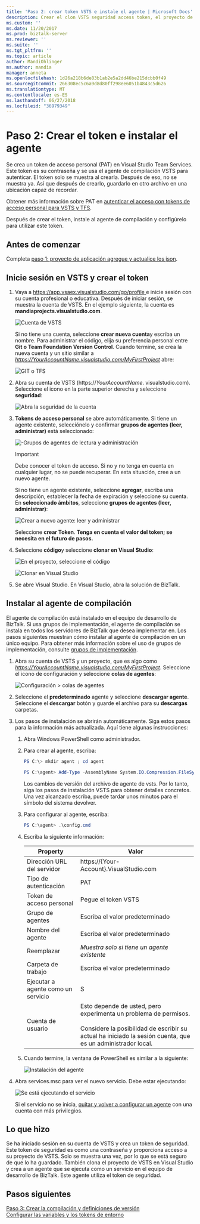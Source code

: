 ```yaml
---
title: 'Paso 2: crear token VSTS e instale el agente | Microsoft Docs'
description: Crear el clon VSTS seguridad access token, el proyecto de VSTS en Visual Studio e instalar el agente de compilación para automatizar la implementación de los proyectos de BizTalk Server
ms.custom: ''
ms.date: 11/20/2017
ms.prod: biztalk-server
ms.reviewer: ''
ms.suite: ''
ms.tgt_pltfrm: ''
ms.topic: article
author: MandiOhlinger
ms.author: mandia
manager: anneta
ms.openlocfilehash: 1d26a218b6de83b1ab2e5a2dd46be215dcbb0f49
ms.sourcegitcommit: 266308ec5c6a9d8d80ff298ee6051b4843c5d626
ms.translationtype: MT
ms.contentlocale: es-ES
ms.lasthandoff: 06/27/2018
ms.locfileid: "36979349"
---
```

# <a name="step-2-create-the-token--install-the-agent"></a>Paso 2: Crear el token e instalar el agente

Se crea un token de acceso personal (PAT) en Visual Studio Team Services. Este token es su contraseña y se usa el agente de compilación VSTS para autenticar. El token solo se muestra al crearla. Después de eso, no se muestra ya. Así que después de crearlo, guardarlo en otro archivo en una ubicación capaz de recordar. 

Obtener más información sobre PAT en [autenticar el acceso con tokens de acceso personal para VSTS y TFS](https://docs.microsoft.com/vsts/accounts/use-personal-access-tokens-to-authenticate). 

Después de crear el token, instale al agente de compilación y configúrelo para utilizar este token. 

## <a name="before-you-begin"></a>Antes de comenzar
Completa [paso 1: proyecto de aplicación agregue y actualice los json](feature-pack-add-application-project.md).

## <a name="sign-into-vsts-and-create-the-token"></a>Inicie sesión en VSTS y crear el token
1. Vaya a [ https://app.vsaex.visualstudio.com/go/profile ](https://app.vsaex.visualstudio.com/go/profile)e inicie sesión con su cuenta profesional o educativa. Después de iniciar sesión, se muestra la cuenta de VSTS. En el ejemplo siguiente, la cuenta es **mandiaprojects.visualstudio.com**.  

    ![Cuenta de VSTS](../core/media/team-services-accounts.png)

    Si no tiene una cuenta, seleccione **crear nueva cuenta**y escriba un nombre. Para administrar el código, elija su preferencia personal entre **Git o Team Foundation Version Control**. Cuando termine, se crea la nueva cuenta y un sitio similar a *https://YourAccountName.visualstudio.com/MyFirstProject* abre:  

    ![GIT o TFS](../core/media/git-or-team-foundation.png)

2. Abra su cuenta de VSTS (https://<em>YourAccountName</em>. visualstudio.com). Seleccione el icono en la parte superior derecha y seleccione **seguridad**: 

    ![Abra la seguridad de la cuenta](../core/media/vsts-account-security.png)

3. **Tokens de acceso personal** se abre automáticamente. Si tiene un agente existente, selecciónelo y confirmar **grupos de agentes (leer, administrar)** está seleccionado:

    ![-Grupos de agentes de lectura y administración](../core/media/agent-pools-read-manage.png)

    > [!IMPORTANT]
    > Debe conocer el token de acceso. Si no y no tenga en cuenta en cualquier lugar, no se puede recuperar. En esta situación, cree a un nuevo agente. 

    Si no tiene un agente existente, seleccione **agregar**, escriba una descripción, establecer la fecha de expiración y seleccione su cuenta. En **seleccionado ámbitos**, seleccione **grupos de agentes (leer, administrar)**: 

    ![Crear a nuevo agente: leer y administrar](../core/media/vsts-new-build-agent.png)

    Seleccione **crear Token**. **Tenga en cuenta el valor del token; se necesita en el futuro de pasos.**

4. Seleccione **código**y seleccione **clonar en Visual Studio**:  

    ![En el proyecto, seleccione el código](../core/media/vsts-project-code.png)  

    ![Clonar en Visual Studio](../core/media/vsts-clone-in-visual-studio.png)

5. Se abre Visual Studio. En Visual Studio, abra la solución de BizTalk. 

## <a name="install-the-build-agent"></a>Instalar al agente de compilación

El agente de compilación está instalado en el equipo de desarrollo de BizTalk. Si usa grupos de implementación, el agente de compilación se instala en todos los servidores de BizTalk que desea implementar en. Los pasos siguientes muestran cómo instalar al agente de compilación en un único equipo. Para obtener más información sobre el uso de grupos de implementación, consulte [grupos de implementación](https://docs.microsoft.com/vsts/build-release/concepts/definitions/release/deployment-groups/index).

1. Abra su cuenta de VSTS y un proyecto, que es algo como *https://YourAccountName.visualstudio.com/MyFirstProject*. Seleccione el icono de configuración y seleccione **colas de agentes**:  

    ![Configuración > colas de agentes](../core/media/vsts-settings-agent-queues.png)

2. Seleccione el **predeterminado** agente y seleccione **descargar agente**. Seleccione el **descargar** botón y guarde el archivo para su **descargas** carpetas.

3. Los pasos de instalación se abrirán automáticamente. Siga estos pasos para la información más actualizada. Aquí tiene algunas instrucciones: 

   1. Abra Windows PowerShell como administrador.

   2. Para crear al agente, escriba: 

       ```powershell
       PS C:\> mkdir agent ; cd agent  

       PS C:\agent> Add-Type -AssemblyName System.IO.Compression.FileSystem ; [System.IO.Compression.ZipFile]::ExtractToDirectory("$HOME\Downloads\vsts-agent-win7-x64-2.124.0.zip", "$PWD")
       ```

       Los cambios de versión del archivo de agente de vsts. Por lo tanto, siga los pasos de instalación VSTS para obtener detalles concretos. Una vez alcanzado escriba, puede tardar unos minutos para el símbolo del sistema devolver. 

   3. Para configurar al agente, escriba: 

       ```powershell
       PS C:\agent> .\config.cmd
       ```

   4. Escriba la siguiente información:  


      |        Property        |                                                                      Valor                                                                       |
      |------------------------|--------------------------------------------------------------------------------------------------------------------------------------------------|
      |       Dirección URL del servidor       |                                                     https://{Your-Account}.VisualStudio.com                                                      |
      |  Tipo de autenticación   |                                                                       PAT                                                                        |
      | Token de acceso personal  |                                                              Pegue el token VSTS                                                               |
      |       Grupo de agentes       |                                                              Escriba el valor predeterminado                                                               |
      |       Nombre del agente       |                                                              Escriba el valor predeterminado                                                               |
      |        Reemplazar         |                                                  *Muestra solo si tiene un agente existente*                                                   |
      |      Carpeta de trabajo       |                                                              Escriba el valor predeterminado                                                               |
      | Ejecutar a agente como un servicio |                                                                        S                                                                         |
      |      Cuenta de usuario      | Esto depende de usted, pero experimenta un problema de permisos. <br/><br/>Considere la posibilidad de escribir su actual ha iniciado la sesión cuenta, que es un administrador local. |


   5. Cuando termine, la ventana de PowerShell es similar a la siguiente:  

       ![Instalación del agente](../core/media/vsts-agent-powershell-install.png)

4. Abra services.msc para ver el nuevo servicio. Debe estar ejecutando:  

    ![Se está ejecutando el servicio](../core/media/vsts-service.png)

    Si el servicio no se inicia, [quitar y volver a configurar un agente](https://docs.microsoft.com/vsts/build-release/actions/agents/v2-windows) con una cuenta con más privilegios.


## <a name="what-you-did"></a>Lo que hizo

Se ha iniciado sesión en su cuenta de VSTS y crea un token de seguridad. Este token de seguridad es como una contraseña y proporciona acceso a su proyecto de VSTS. Solo se muestra una vez, por lo que se está seguro de que lo ha guardado. También clona el proyecto de VSTS en Visual Studio y crea a un agente que se ejecuta como un servicio en el equipo de desarrollo de BizTalk. Este agente utiliza el token de seguridad. 

## <a name="next-steps"></a>Pasos siguientes
[Paso 3: Crear la compilación y definiciones de versión](feature-pack-add-build-release-definitions.md)  
[Configurar las variables y los tokens de entorno](configure-environmental-tokens-and-variables-for-automatic-deployment.md)